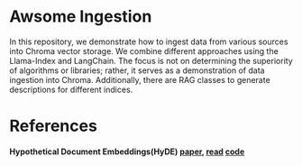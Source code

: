 Awsome Ingestion
=====

In this repository, we demonstrate how to ingest data from various sources into Chroma vector storage. We combine different approaches using the Llama-Index and LangChain. The focus is not on determining the superiority of algorithms or libraries; rather, it serves as a demonstration of data ingestion into Chroma. Additionally, there are RAG classes to generate descriptions for different indices.

# References

#### Hypothetical Document Embeddings(HyDE)  [paper](https://arxiv.org/pdf/2212.10496.pdf), [read](https://teetracker.medium.com/rag-with-hypothetical-document-embeddings-hyde-0edeca23f891) [code](https://github.com/XinyueZ/knowledge-center/blob/main/knowledge_center/rags/hyde.py)


